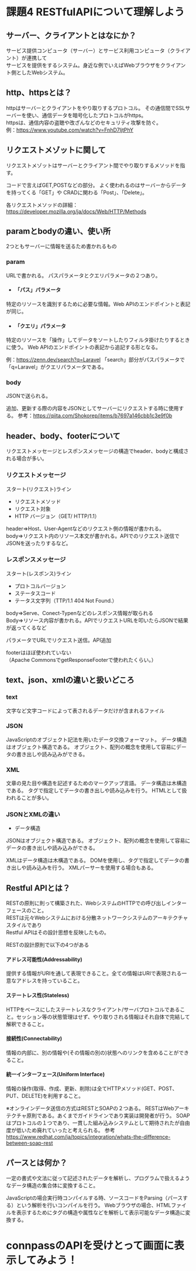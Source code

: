 
# 課題4  RESTfulAPIについて理解しよう

## サーバー、クライアントとはなにか？
サービス提供コンピュータ（サーバー）とサービス利用コンピュータ（クライアント）が連携して    
サービスを提供をするシステム。身近な例でいえばWebブラウザをクライアント側としたWebシステム。

## http、httpsとは？
httpはサーバーとクライアントをやり取りするプロトコル。
その通信間でSSLサーバーを使い、通信データを暗号化したプロトコルがhttps。  
httpsは、通信内容の盗聴や改ざんなどのセキュリティ攻撃を防ぐ。  
例：https://www.youtube.com/watch?v=FnhD7ljtPhY

## リクエストメゾットに関して
リクエストメゾットはサーバーとクライアント間でやり取りするメソッドを指す。

コードで言えばGET,POSTなどの部分。
よく使われるのはサーバーからデータを持ってくる「GET」や
CRADに関わる「Post」、「Delete」。

各リクエストメソッドの詳細：https://developer.mozilla.org/ja/docs/Web/HTTP/Methods

## paramとbodyの違い、使い所

2つともサーバーに情報を送るため書かれるもの

### param
URLで書かれる。
パスパラメータとクエリパラメータの２つあり。
- #### 「パス」パラメータ
特定のリソースを識別するために必要な情報。Web APIのエンドポイントと表記が同じ。

- #### 「クエリ」パラメータ
特定のリソースを「操作」してデータをソートしたりフィルタ掛けたりするときに使う。
Web APIのエンドポイントの表記から追記する形となる。

例：https://zenn.dev/search?q=Laravel
「search」部分がパスパラメータで
「q=Laravel」がクエリパラメータである。

### body
JSONで送られる。

追加、更新する際の内容をJSONとしてサーバーにリクエストする時に使用する。
参考：https://qiita.com/Shokorep/items/b7697a146cbb1c3e9f0b

## header、body、footerについて

リクエストメッセージとレスポンスメッセージの構造でheader、bodyと構成される場合が多い。

### リクエストメッセージ
スタート(リクエスト)ライン
- リクエストメソッド
- リクエスト対象
- HTTP バージョン（GET/ HTTP/1.1）

header=>Host、User-Agentなどのリクエスト側の情報が書かれる。  
body=>リクエスト内のリソース本文が書かれる。APIでのリクエスト送信でJSONを送ったりするなど。

### レスポンスメッセージ
スタート(レスポンス)ライン
- プロトコルバージョン
- ステータスコード
- テータス文字列（TTP/1.1 404 Not Found.）

body=>Serve、Conect-Typenなどのレスポンス情報が取られる  
Body=>リソース内容が書かれる。APIでリクエストURLを叩いたらJSONで結果が返ってくるなど

パラメータでURLでリクエスト送信。API追加

footerはほぼ使われていない  
（Apache CommonsでgetResponseFooterで使われたくらい。）

## text、json、xmlの違いと扱いどころ
### text
文字など文字コードによって表されるデータだけが含まれるファイル
### JSON
JavaScriptのオブジェクト記法を用いたデータ交換フォーマット。
データ構造はオブジェクト構造である。
オブジェクト、配列の概念を使用して容易にデータの書き出しや読み込みができる。
### XML
文章の見た目や構造を記述するためのマークアップ言語。
データ構造は木構造である。
タグで指定してデータの書き出しや読み込みを行う。
HTMLとして扱われることが多い。
### JSONとXMLの違い
- データ構造

JSONはオブジェクト構造である。
オブジェクト、配列の概念を使用して容易にデータの書き出しや読み込みができる。

XMLはデータ構造は木構造である。
DOMを使用し、タグで指定してデータの書き出しや読み込みを行う。
XMLパーサーを使用する場合もある。

## Restful APIとは？

RESTの原則に則って構築された、WebシステムのHTTPでの呼び出しインターフェースのこと。  
RESTは元々Webシステムにおける分散ネットワークシステムのアーキテクチャスタイルであり  
Restful APIはその設計思想を反映したもの。

RESTの設計原則で以下の4つがある
#### アドレス可能性(Addressability)
提供する情報がURIを通して表現できること。全ての情報はURIで表現される一意なアドレスを持っていること。
#### ステートレス性(Stateless)
HTTPをベースにしたステートレスなクライアント/サーバプロトコルであること。セッション等の状態管理はせず、やり取りされる情報はそれ自体で完結して解釈できること。
#### 接続性(Connectability)
情報の内部に、別の情報や(その情報の別の)状態へのリンクを含めることができること。
#### 統一インターフェース(Uniform Interface)
情報の操作(取得、作成、更新、削除)は全てHTTPメソッド(GET、POST、PUT、DELETE)を利用すること。

※オンラインデータ送信の方式はRESTとSOAPの２つある。
RESTはWebアーキテクチャ原則である。あくまでガイドラインであり実装は開発者が行う。
SOAPはプロトコルの１つであり、一貫した組み込みシステムとして期待されたが自由度が低いため廃れていったと考えられる。
参考 https://www.redhat.com/ja/topics/integration/whats-the-difference-between-soap-rest
## パースとは何か？
一定の書式や文法に従って記述されたデータを解析し、プログラムで扱えるようなデータ構造の集合体に変換すること。

JavaScriptの場合実行時コンパイルする時、ソースコードをParsing（パースする）という解析を行いコンパイルを行う。
Webブラウザの場合、HTMLファイルを表示するためにタグの構造や属性などを解析して表示可能なデータ構造に変換する。
# connpassのAPIを受けとって画面に表示してみよう！
